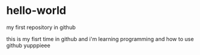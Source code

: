 # hello-world
my first repository in github

this is my fisrt time in github and i'm learning programming and how to use github
yupppieee
